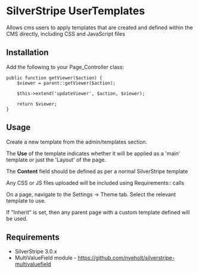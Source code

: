 # SilverStripe UserTemplates

Allows cms users to apply templates that are created and defined within the
CMS directly, including CSS and JavaScript files

## Installation

Add the following to your Page\_Controller class:

    public function getViewer($action) {
        $viewer = parent::getViewer($action);

		$this->extend('updateViewer', $action, $viewer);

        return $viewer;
    }

## Usage

Create a new template from the admin/templates section.

The **Use** of the template indicates whether it will be applied as a 'main'
template or just the 'Layout' of the page.

The **Content** field should be defined as per a normal SilverStripe template

Any CSS or JS files uploaded will be included using Requirements:: calls


On a page, navigate to the Settings -> Theme tab. Select the relevant template
to use.

If "Inherit" is set, then any parent page with a custom template defined will
be used.

## Requirements

* SilverStripe 3.0.x
* MultiValueField module - https://github.com/nyeholt/silverstripe-multivaluefield
